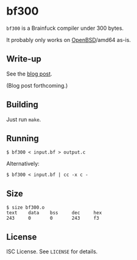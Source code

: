 bf300
=====
`bf300` is a Brainfuck compiler under 300 bytes.

It probably only works on
[OpenBSD](https://www.openbsd.org/)/amd64
as-is.

Write-up
--------
See the
[blog post](https://briancallahan.net/blog/20210710).

(Blog post forthcoming.)

Building
--------
Just run `make`.

Running
-------
```
$ bf300 < input.bf > output.c
```
Alternatively:
```
$ bf300 < input.bf | cc -x c -
```

Size
----
```
$ size bf300.o
text    data    bss     dec     hex
243     0       0       243     f3
```

License
-------
ISC License. See `LICENSE` for details.
